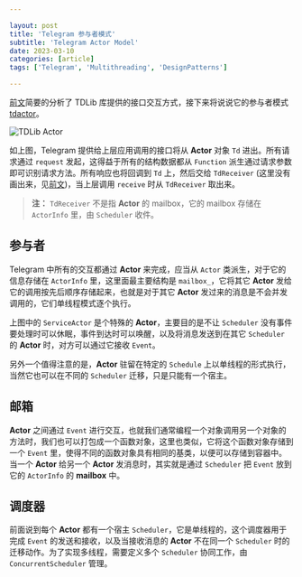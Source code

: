 ```yaml
---

layout: post
title: 'Telegram 参与者模式'
subtitle: 'Telegram Actor Model'
date: 2023-03-10
categories: [article]
tags: ['Telegram', 'Multithreading', 'DesignPatterns']

---
```


[前文](https://yanminhui.github.io/2023/03/07/tdlib-api.html)简要的分析了 TDLib 库提供的接口交互方式，接下来将说说它的参与者模式 [tdactor](https://github.com/tdlib/td/tree/master/tdactor)。

![TDLib Actor](https://www.plantuml.com/plantuml/svg/bLHDRzGm4BtdLrWzLDkoU-137A9LL5IeG8Asj7lXP3dnf6jmxDGVkrI5_yxOJho9Me7eOMsFn_FUl7dfcNNCED_9eW3bE_9X1yfj7deWZwGW-7UfmobkRqFgiDDzt7mJ87dSRKG7sgVhZqpT-PHmm_PnFVVMwQxuNHJM6T-u14GUu-K1rE4FZR7tp372yOVYevHyzFA8dAvMLTpaDxdYkyPfyqcrUgZwWWXyP9ijS2euJR6KTKfOMCPOhRKambBZbHBgRWpl82Ij8r95EYPahNy6EXafCj6HaXee5GMYWcbP0mbhOBFJWfCeDlNzukGGSy0CvNglfi4z-m7pj2rgEeyy1Eqn42ChSbL_HxxNsCewywlAycglm5mxGmIUC_caOyuhYaOoQyajc9reu0blgNMVaP9SrjUsCQ96SOTmxypwIs-RQoqbgoLyzU0XgNVXfQmgf51hh_Y1nVhNQZK37Obi-1JUmBq7wnOUfNtxPZpYK9V4IQfZupJ0EqvPByhomgl62QqgqWwxapdcXkUMWp-yX5c_GWatbTfujGW6juvrFN79wfFx5X_OxQXGn47Tqnms5HA-4zQ1eT5rYrk9xHB5EbYIb3BuSHaS-_fLzkm4mOBYYvXy0-tWNWFjCfdk-9X0MFE8PeEqwP3GnsbzHaQNcWFfiJAQFjrQAZ7-9CS0um_pZ27bRmFFyxuF5qFHyQkoZfUbtJA3dVxRETgxIIaR79G7D_-_CEsy96reNmBqH2jYXnVPPUTQDTuOXCd5ddojoGR9yyOhsZ7nFrx8_Neba7jiDODLrO6JVKuVjmtALoIjiUtdE1y4K2Z0eSipKDntyWy0)

如上图，Telegram 提供给上层应用调用的接口将从 **Actor** 对象 `Td` 进出。所有请求通过 `request` 发起，这得益于所有的结构数据都从 `Function` 派生通过请求参数即可识别请求方法。所有响应也将回调到 `Td` 上，然后交给 `TdReceiver` (这里没有画出来，见[前文](https://yanminhui.github.io/2023/03/07/tdlib-api.html))，当上层调用 `receive` 时从 `TdReceiver` 取出来。

> **注：** `TdReceiver` 不是指 **Actor** 的 mailbox，它的 mailbox 存储在 `ActorInfo` 里，由 `Scheduler` 收件。

## 参与者

Telegram 中所有的交互都通过 **Actor** 来完成，应当从 `Actor` 类派生，对于它的信息存储在 `ActorInfo` 里，这里面最主要结构是 `mailbox_`，它将其它 **Actor** 发给它的调用按先后顺序存储起来，也就是对于其它 **Actor** 发过来的消息是不会并发调用的，它们单线程模式逐个执行。

上图中的 `ServiceActor` 是个特殊的 **Actor**，主要目的是不让 `Scheduler` 没有事件要处理时可以休眠，事件到达时可以唤醒，以及将消息发送到在其它 `Scheduler` 的 **Actor** 时，对方可以通过它接收 `Event`。

另外一个值得注意的是，**Actor** 驻留在特定的 `Schedule` 上以单线程的形式执行，当然它也可以在不同的 `Scheduler` 迁移，只是只能有一个宿主。

## 邮箱

**Actor** 之间通过 `Event` 进行交互，也就我们通常编程一个对象调用另一个对象的方法时，我们也可以打包成一个函数对象，这里也类似，它将这个函数对象存储到一个 `Event` 里，使得不同的函数对象具有相同的基类，以便可以存储到容器中。当一个 **Actor** 给另一个 **Actor** 发消息时，其实就是通过 `Scheduler` 把 `Event` 放到它的 `ActorInfo` 的 **mailbox** 中。

## 调度器

前面说到每个 **Actor** 都有一个宿主 `Scheduler`，它是单线程的，这个调度器用于完成 `Event` 的发送和接收，以及当接收消息的 **Actor** 不在同一个 `Scheduler` 时的迁移动作。为了实现多线程，需要定义多个 `Scheduler` 协同工作，由 `ConcurrentScheduler` 管理。
